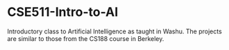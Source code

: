 # CSE511-Intro-to-AI
Introductory class to Artificial Intelligence as taught in Washu. The projects are similar to those from the CS188 course in Berkeley.
